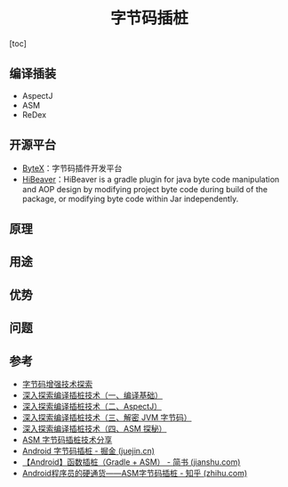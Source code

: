 <h1 align="center">字节码插桩</h1>

[toc]

## 编译插装

* AspectJ
* ASM
* ReDex

## 开源平台

* [ByteX](https://github.com/bytedance/ByteX)：字节码插件开发平台
* [HiBeaver](https://github.com/BryanSharp/hibeaver)：HiBeaver is a gradle plugin for java byte code manipulation and AOP design by modifying project byte code during build of the package, or modifying byte code within Jar independently.



## 原理





## 用途





## 优势



## 问题





## 参考

* [字节码增强技术探索](https://tech.meituan.com/2019/09/05/java-bytecode-enhancement.html)
* [深入探索编译插桩技术（一、编译基础）](https://juejin.cn/post/6844904106545414157)
* [深入探索编译插桩技术（二、AspectJ）](https://juejin.cn/post/6844904112396615688)
* [深入探索编译插桩技术（三、解密 JVM 字节码）](https://juejin.cn/post/6844904116603486222)
* [深入探索编译插桩技术（四、ASM 探秘）](https://juejin.cn/post/6844904118700474375)
* [ASM 字节码插桩技术分享](https://zhuanlan.zhihu.com/p/271599264)
* [Android 字节码插桩 - 掘金 (juejin.cn)](https://juejin.cn/post/6844903762998345736)
* [【Android】函数插桩（Gradle + ASM） - 简书 (jianshu.com)](https://www.jianshu.com/p/16ed4d233fd1)
* [Android程序员的硬通货——ASM字节码插桩 - 知乎 (zhihu.com)](https://zhuanlan.zhihu.com/p/76689746)





